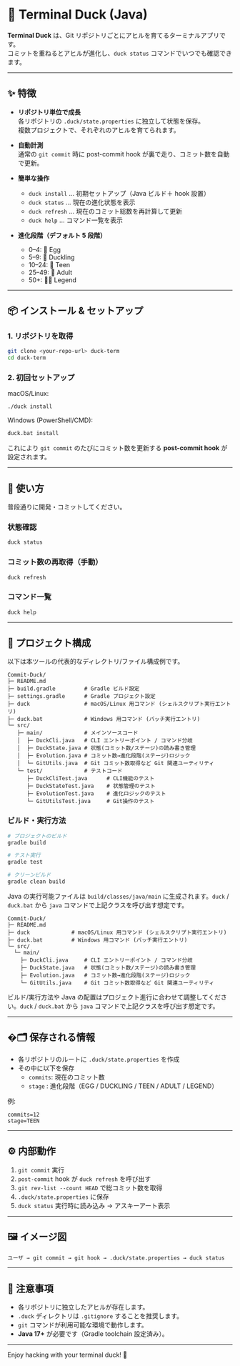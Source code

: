 # 🦆 Terminal Duck (Java)

**Terminal Duck** は、Git リポジトリごとにアヒルを育てるターミナルアプリです。  
コミットを重ねるとアヒルが進化し、`duck status` コマンドでいつでも確認できます。

---

## ✨ 特徴

- **リポジトリ単位で成長**  
  各リポジトリの `.duck/state.properties` に独立して状態を保存。  
  複数プロジェクトで、それぞれのアヒルを育てられます。

- **自動計測**  
  通常の `git commit` 時に post-commit hook が裏で走り、コミット数を自動で更新。

- **簡単な操作**

  - `duck install` … 初期セットアップ（Java ビルド＋ hook 設置）
  - `duck status` … 現在の進化状態を表示
  - `duck refresh` … 現在のコミット総数を再計算して更新
  - `duck help` … コマンド一覧を表示

- **進化段階（デフォルト 5 段階）**
  - 0–4: 🥚 Egg
  - 5–9: 🐣 Duckling
  - 10–24: 🦆 Teen
  - 25–49: 🦆 Adult
  - 50+: 🦆✨ Legend

---

## 📦 インストール & セットアップ

### 1. リポジトリを取得

```bash
git clone <your-repo-url> duck-term
cd duck-term
```

### 2. 初回セットアップ

macOS/Linux:

```bash
./duck install
```

Windows (PowerShell/CMD):

```bat
duck.bat install
```

これにより `git commit` のたびにコミット数を更新する **post-commit hook** が設定されます。

---

## 🚀 使い方

普段通りに開発・コミットしてください。

### 状態確認

```bash
duck status
```

### コミット数の再取得（手動）

```bash
duck refresh
```

### コマンド一覧

```bash
duck help
```

---

## 📁 プロジェクト構成

以下は本ツールの代表的なディレクトリ/ファイル構成例です。

```
Commit-Duck/
├─ README.md
├─ build.gradle         # Gradle ビルド設定
├─ settings.gradle      # Gradle プロジェクト設定
├─ duck                 # macOS/Linux 用コマンド (シェルスクリプト実行エントリ)
├─ duck.bat             # Windows 用コマンド (バッチ実行エントリ)
└─ src/
   ├─ main/             # メインソースコード
   │  ├─ DuckCli.java   # CLI エントリーポイント / コマンド分岐
   │  ├─ DuckState.java # 状態(コミット数/ステージ)の読み書き管理
   │  ├─ Evolution.java # コミット数→進化段階(ステージ)ロジック
   │  └─ GitUtils.java  # Git コミット数取得など Git 関連ユーティリティ
   └─ test/             # テストコード
      ├─ DuckCliTest.java      # CLI機能のテスト
      ├─ DuckStateTest.java    # 状態管理のテスト
      ├─ EvolutionTest.java    # 進化ロジックのテスト
      └─ GitUtilsTest.java     # Git操作のテスト
```

### ビルド・実行方法

```bash
# プロジェクトのビルド
gradle build

# テスト実行
gradle test

# クリーンビルド
gradle clean build
```

Java の実行可能ファイルは `build/classes/java/main` に生成されます。`duck` / `duck.bat` から `java` コマンドで上記クラスを呼び出す想定です。

```
Commit-Duck/
├─ README.md
├─ duck             # macOS/Linux 用コマンド (シェルスクリプト実行エントリ)
├─ duck.bat         # Windows 用コマンド (バッチ実行エントリ)
└─ src/
  └─ main/
    ├─ DuckCli.java     # CLI エントリーポイント / コマンド分岐
    ├─ DuckState.java   # 状態(コミット数/ステージ)の読み書き管理
    ├─ Evolution.java   # コミット数→進化段階(ステージ)ロジック
    └─ GitUtils.java    # Git コミット数取得など Git 関連ユーティリティ
```

ビルド/実行方法や Java の配置はプロジェクト進行に合わせて調整してください。`duck` / `duck.bat` から `java` コマンドで上記クラスを呼び出す想定です。

---

## �🗂️ 保存される情報

- 各リポジトリのルートに `.duck/state.properties` を作成
- その中に以下を保存
  - `commits`: 現在のコミット数
  - `stage` : 進化段階（EGG / DUCKLING / TEEN / ADULT / LEGEND）

例:

```properties
commits=12
stage=TEEN
```

---

## ⚙️ 内部動作

1. `git commit` 実行
2. `post-commit` hook が `duck refresh` を呼び出す
3. `git rev-list --count HEAD` で総コミット数を取得
4. `.duck/state.properties` に保存
5. `duck status` 実行時に読み込み → アスキーアート表示

---

## 🖼️ イメージ図

```
ユーザ → git commit → git hook → .duck/state.properties → duck status
```

---

## 📝 注意事項

- 各リポジトリに独立したアヒルが存在します。
- `.duck` ディレクトリは `.gitignore` することを推奨します。
- `git` コマンドが利用可能な環境で動作します。
- **Java 17+** が必要です（Gradle toolchain 設定済み）。

---

Enjoy hacking with your terminal duck! 🦆
